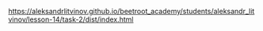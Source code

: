 https://aleksandrlitvinov.github.io/beetroot_academy/students/aleksandr_litvinov/lesson-14/task-2/dist/index.html 